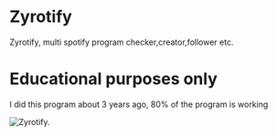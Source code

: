 # Zyrotify
Zyrotify, multi spotify program checker,creator,follower etc.

# Educational purposes only
I did this program about 3 years ago, 80% of the program is working

![Zyrotify.](https://i.hizliresim.com/SqJAeC.png)
